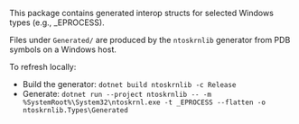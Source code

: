 This package contains generated interop structs for selected Windows types (e.g., _EPROCESS).

Files under `Generated/` are produced by the `ntoskrnlib` generator from PDB symbols on a Windows host.

To refresh locally:
- Build the generator: `dotnet build ntoskrnlib -c Release`
- Generate: `dotnet run --project ntoskrnlib -- -m %SystemRoot%\System32\ntoskrnl.exe -t _EPROCESS --flatten -o ntoskrnlib.Types\Generated`

